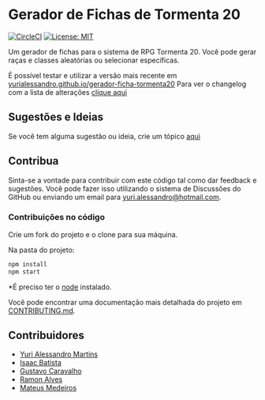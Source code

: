 # Gerador de Fichas de Tormenta 20

[![CircleCI](https://circleci.com/gh/YuriAlessandro/gerador-ficha-tormenta20/tree/main.svg?style=svg)](https://yurialessandro.github.io/gerador-ficha-tormenta20/)
[![License: MIT](https://img.shields.io/badge/License-MIT-yellow.svg)](https://opensource.org/licenses/MIT)

Um gerador de fichas para o sistema de RPG Tormenta 20.
Você pode gerar raças e classes aleatórias ou selecionar específicas.

É possível testar e utilizar a versão mais recente em [yurialessandro.github.io/gerador-ficha-tormenta20](https://yurialessandro.github.io/gerador-ficha-tormenta20/)
Para ver o changelog com a lista de alterações [clique aqui](https://yurialessandro.github.io/gerador-ficha-tormenta20/#/changelog)

## Sugestões e Ideias

Se você tem alguma sugestão ou ideia, crie um tópico [aqui](https://github.com/YuriAlessandro/gerador-ficha-tormenta20/discussions)

## Contribua

Sinta-se a vontade para contribuir com este código tal como dar feedback e sugestões. Você pode fazer isso utilizando o sistema de Discussões do GitHub ou enviando um email para yuri.alessandro@hotmail.com.

### Contribuições no código

Crie um fork do projeto e o clone para sua máquina.

Na pasta do projeto:

```bash
npm install
npm start
```

*É preciso ter o [node](https://nodejs.org/en/) instalado.

Você pode encontrar uma documentação mais detalhada do projeto em [CONTRIBUTING.md](https://github.com/YuriAlessandro/gerador-ficha-tormenta20/blob/main/CONTRIBUTING.md).

## Contribuidores

- [Yuri Alessandro Martins](https://github.com/YuriAlessandro)
- [Isaac Batista](https://github.com/isaacbatst)
- [Gustavo Caravalho](https://github.com/GustavoAC)
- [Ramon Alves](https://github.com/alvesramonz)
- [Mateus Medeiros](https://github.com/mateusmcordeiro)
